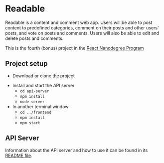# Readable

Readable is a content and comment web app. Users will be able to post content to predefined categories, comment on their posts and other users' posts, and vote on posts and comments. Users will also be able to edit and delete posts and comments.

This is the fourth (bonus) project in the [React Nanodegree Program](https://www.udacity.com/course/react-nanodegree--nd019)

## Project setup
- Download or clone the project
* Install and start the API server
    - `cd api-server`
    - `npm install`
    - `node server`
* In another terminal window
    - `cd ../frontend`
    - `npm install`
    - `npm start`

## API Server
Information about the API server and how to use it can be found in its [README file](api-server/README.md).
